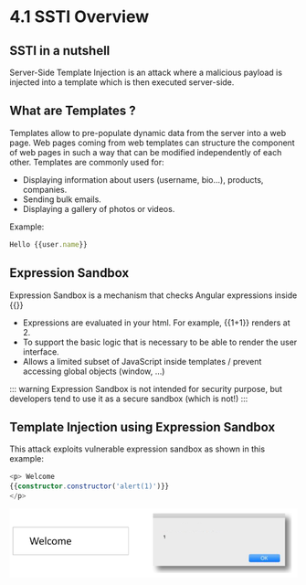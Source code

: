 # 4.1 SSTI Overview

## SSTI in a nutshell

Server-Side Template Injection is an attack where a malicious payload is injected into a template which is then executed server-side.

## What are Templates ?

Templates allow to pre-populate dynamic data from the server into a web page.
Web pages coming from web templates can structure the component of web pages in such a way that can be modified independently of each other.
Templates are commonly used for:
- Displaying information about users (username, bio...), products, companies.
- Sending bulk emails.
- Displaying a gallery of photos or videos.

Example:

``` typescript
Hello {{user.name}}
```

## Expression Sandbox

Expression Sandbox is a mechanism that checks Angular expressions inside {{}}

- Expressions are evaluated in your html. For example, {{1+1}} renders at 2.
- To support the basic logic that is necessary to be able to render the user interface.
- Allows a limited subset of JavaScript inside templates / prevent accessing global objects (window, ...)

::: warning
Expression Sandbox is not intended for security purpose, but developers tend to use it as a secure sandbox (which is not!)
:::

## Template Injection using Expression Sandbox

This attack exploits vulnerable expression sandbox as shown in this example:

``` typescript
<p> Welcome
{{constructor.constructor('alert(1)')}}
</p>
```
![template-injection-example](../../assets/template-injection-example.png)

